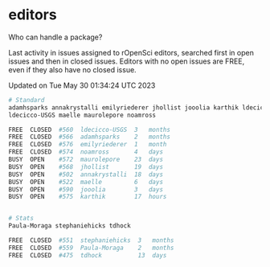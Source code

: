 # editors

Who can handle a package?

Last activity in issues assigned to rOpenSci editors, searched first in open
issues and then in closed issues. Editors with no open issues are FREE, even if
they also have no closed issue.


Updated on Tue May 30 01:34:24 UTC 2023

```bash
# Standard
adamhsparks annakrystalli emilyriederer jhollist jooolia karthik ldecicco
ldecicco-USGS maelle maurolepore noamross

FREE  CLOSED  #560  ldecicco-USGS  3   months
FREE  CLOSED  #566  adamhsparks    2   months
FREE  CLOSED  #576  emilyriederer  1   month
FREE  CLOSED  #574  noamross       4   days
BUSY  OPEN    #572  maurolepore    23  days
BUSY  OPEN    #568  jhollist       19  days
BUSY  OPEN    #502  annakrystalli  18  days
BUSY  OPEN    #522  maelle         6   days
BUSY  OPEN    #590  jooolia        3   days
BUSY  OPEN    #575  karthik        17  hours


# Stats
Paula-Moraga stephaniehicks tdhock

FREE  CLOSED  #551  stephaniehicks  3   months
FREE  CLOSED  #559  Paula-Moraga    2   months
FREE  CLOSED  #475  tdhock          13  days
```
